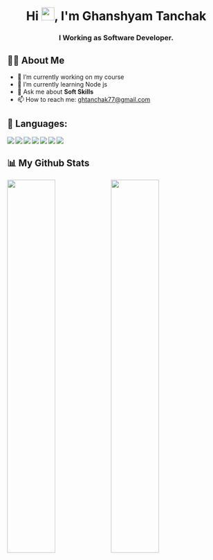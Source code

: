 <h1 align="center">Hi <img src="https://raw.githubusercontent.com/MartinHeinz/MartinHeinz/master/wave.gif" width="30">, I'm Ghanshyam Tanchak</h1>
<h3 align="center">I Working as Software Developer.</h3>

## 🙋‍♂️ About Me
  
- 🔭 I’m currently working on my course
- 🌱 I’m currently learning Node js
- 💬 Ask me about <b>Soft Skills</b>
- 📫 How to reach me: ghtanchak77@gmail.com


## 🚀 Languages:
  
<div>
  <img align="left" src="https://img.shields.io/badge/react-%2320232a.svg?style=for-the-badge&logo=react&logoColor=%2361DAFB">
  <img align="left" src="https://img.shields.io/badge/redux-%23593d88.svg?style=for-the-badge&logo=redux&logoColor=white">
  <img align="left" src="https://img.shields.io/badge/typescript-%23007ACC.svg?style=for-the-badge&logo=typescript&logoColor=white">
  <img align="left" src="https://img.shields.io/badge/javascript-%23323330.svg?style=for-the-badge&logo=javascript&logoColor=%23F7DF1E">
  <img align="left" src="https://img.shields.io/badge/SASS-hotpink.svg?style=for-the-badge&logo=SASS&logoColor=white">
  <img align="left" src="https://img.shields.io/badge/css3-%231572B6.svg?style=for-the-badge&logo=css3&logoColor=white">
  <img align="left" src="https://img.shields.io/badge/Next-white?style=for-the-badge&logo=next.js&logoColor=black">
</div>
<br/>
  
## 📊 My Github Stats

<div>
<img align="left" width="47%" src="https://github-readme-stats.vercel.app/api/top-langs/?username=ghanshyamtanchak&layout=compact" />
<img align="left" width="47%" src="https://github-readme-stats.vercel.app/api?username=ghanshyamtanchak&show_icons=true&theme=radical&show_icons=true&count_private=true" />
</div>


